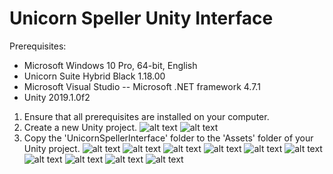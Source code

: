 # Unicorn Speller Unity Interface

Prerequisites:
- Microsoft Windows 10 Pro, 64-bit, English
- Unicorn Suite Hybrid Black 1.18.00
- Microsoft Visual Studio
-- Microsoft .NET framework 4.7.1
- Unity 2019.1.0f2

[step1]: https://github.com/unicorn-bi/Unicorn-Suite-Hybrid-Black/blob/master/Unicorn%20Speller/Unity/Images/step1.PNG "Step 1"
[step2]: https://github.com/unicorn-bi/Unicorn-Suite-Hybrid-Black/blob/master/Unicorn%20Speller/Unity/Images/step2.PNG "Step 2"
[step3]: https://github.com/unicorn-bi/Unicorn-Suite-Hybrid-Black/blob/master/Unicorn%20Speller/Unity/Images/step3.PNG "Step 3"
[step4]: https://github.com/unicorn-bi/Unicorn-Suite-Hybrid-Black/blob/master/Unicorn%20Speller/Unity/Images/step4.png "Step 4"
[step5]: https://github.com/unicorn-bi/Unicorn-Suite-Hybrid-Black/blob/master/Unicorn%20Speller/Unity/Images/step5.png "Step 5"
[step6]: https://github.com/unicorn-bi/Unicorn-Suite-Hybrid-Black/blob/master/Unicorn%20Speller/Unity/Images/step6.png "Step 6"
[step7]: https://github.com/unicorn-bi/Unicorn-Suite-Hybrid-Black/blob/master/Unicorn%20Speller/Unity/Images/step7.png "Step 7"
[step8]: https://github.com/unicorn-bi/Unicorn-Suite-Hybrid-Black/blob/master/Unicorn%20Speller/Unity/Images/step8.PNG "Step 8"
[step9]: https://github.com/unicorn-bi/Unicorn-Suite-Hybrid-Black/blob/master/Unicorn%20Speller/Unity/Images/step9.PNG "Step 9"
[step10]: https://github.com/unicorn-bi/Unicorn-Suite-Hybrid-Black/blob/master/Unicorn%20Speller/Unity/Images/step10.PNG "Step 10"
[step11]: https://github.com/unicorn-bi/Unicorn-Suite-Hybrid-Black/blob/master/Unicorn%20Speller/Unity/Images/step11.PNG "Step 11"
[step12]: https://github.com/unicorn-bi/Unicorn-Suite-Hybrid-Black/blob/master/Unicorn%20Speller/Unity/Images/step12.PNG "Step 12"

1. Ensure that all prerequisites are installed on your computer.
2. Create a new Unity project.
![alt text][step1]
![alt text][step2]
3. Copy the 'UnicornSpellerInterface' folder to the 'Assets' folder of your Unity project.
![alt text][step3]
![alt text][step4]
![alt text][step5]
![alt text][step6]
![alt text][step7]
![alt text][step8]
![alt text][step9]
![alt text][step10]
![alt text][step11]
![alt text][step12]